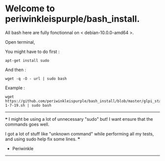 # Welcome to periwinkleispurple/bash_install.

All bash here are fully fonctionnal on < debian-10.0.0-amd64 >.

Open terminal, 

You might have to do first :
```
apt-get install sudo
```
And then :
```
wget -q -O - url | sudo bash
```
Example :
```
wget https://github.com/periwinkleispurple/bash_install/blob/master/glpi_standalone_v-1-7-19.sh | sudo bash
```
_____________________________________________________________________________________________________________________
 ❝ I might be using a lot of unnecessary "sudo" but! I want ensure that the commands goes well.
 
 I got a lot of stuff like "unknown command" while performing all my tests, and using sudo help fix some lines. ❞
 
- Periwinkle
_____________________________________________________________________________________________________________________
